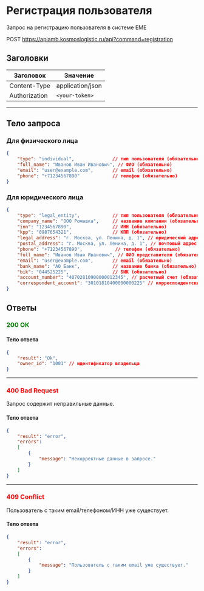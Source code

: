 # Регистрация пользователя

Запрос на регистрацию пользователя в системе ЕМЕ

POST https://apiamb.kosmoslogistic.ru/api?command=registration

## Заголовки

| Заголовок           | Значение                       |
|---------------------|--------------------------------|
| Content-Type        | application/json              |
| Authorization       | `<your-token>`         |

---

## Тело запроса

### Для физического лица

```json
{
    "type": "individual",              // тип пользователя (обязательно)
    "full_name": "Иванов Иван Иванович", // ФИО (обязательно)
    "email": "user@example.com",       // email (обязательно)
    "phone": "+71234567890"            // телефон (обязательно)
}
```

### Для юридического лица

```json
{
    "type": "legal_entity",            // тип пользователя (обязательно)
    "company_name": "ООО Ромашка",     // название компании (обязательно)
    "inn": "1234567890",               // ИНН (обязательно)
    "kpp": "0987654321",               // КПП (обязательно)
    "legal_address": "г. Москва, ул. Ленина, д. 1", // юридический адрес (обязательно)
    "postal_address": "г. Москва, ул. Ленина, д. 1", // почтовый адрес (обязательно)
    "phone": "+71234567890",            // телефон (обязательно)
    "full_name": "Иванов Иван Иванович", // ФИО представителя (обязательно)
    "email": "user@example.com",       // email (обязательно)
    "bank_name": "АО Банк",            // название банка (обязательно)
    "bik": "044525225",                // БИК (обязательно)
    "account_number": "40702810900000012345", // расчетный счет (обязательно)
    "correspondent_account": "30101810400000000225" // корреспондентский счет (обязательно)
}
```

## Ответы

### <span style="color: green;">200 ОК</span>

#### Тело ответа

```json
{
    "result": "Ok",
    "owner_id": "1001" // идентификатор владельца
}
```
---
### <span style="color: red;">400 Bad Request</span>
Запрос содержит неправильные данные.
#### Тело ответа

```json
{
    "result": "error",
    "errors":
    [
        {
            "message": "Некорректные данные в запросе."
        }
    ]
}
```
---
### <span style="color: red;">409 Conflict</span>
Пользователь с таким email/телефоном/ИНН уже существует.
#### Тело ответа

```json
{
    "result": "error",
    "errors":
    [
        {
            "message": "Пользователь с таким email уже существует."
        }
    ]
}
```
